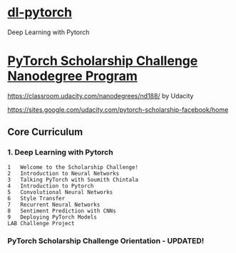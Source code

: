 # [dl-pytorch](README.md)
Deep Learning with Pytorch


# [PyTorch Scholarship Challenge Nanodegree Program](pytorch-scholarship.md)
https://classroom.udacity.com/nanodegrees/nd188/
by Udacity

https://sites.google.com/udacity.com/pytorch-scholarship-facebook/home

##  Core Curriculum
### 1. Deep Learning with Pytorch

```
1   Welcome to the Scholarship Challenge!
2   Introduction to Neural Networks
3   Talking PyTorch with Soumith Chintala
4   Introduction to Pytorch
5   Convolutional Neural Networks
6   Style Transfer
7   Recurrent Neural Networks
8   Sentiment Prediction with CNNs
9   Deploying PyTorch Models
LAB Challenge Project
```

### PyTorch Scholarship Challenge Orientation - UPDATED!

